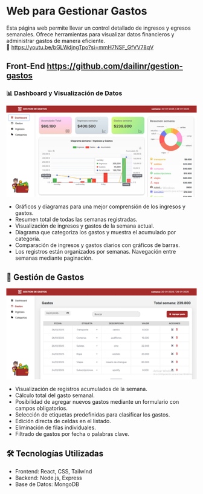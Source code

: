 # Web para Gestionar Gastos 

Esta página web permite llevar un control detallado de ingresos y egresos semanales. Ofrece herramientas para visualizar datos financieros y administrar gastos de manera eficiente. <br>
📎 https://youtu.be/bGLWdjngTpo?si=mmH7NSF_GfVV78qV

## Front-End https://github.com/dailinr/gestion-gastos

### 📊 Dashboard y Visualización de Datos

<img src="./images/gestion_gastos(1).jpg" alt="Dashboard" width="800" height="auto">

* Gráficos y diagramas para una mejor comprensión de los ingresos y gastos.
* Resumen total de todas las semanas registradas.
* Visualización de ingresos y gastos de la semana actual.
* Diagrama que categoriza los gastos y muestra el acumulado por categoría.
* Comparación de ingresos y gastos diarios con gráficos de barras.
* Los registros están organizados por semanas. Navegación entre semanas mediante paginación.


## 📌 Gestión de Gastos

<img src="./images/listado_gastos.jpg" alt="Listado gastos"  width="800" height="auto">

* Visualización de registros acumulados de la semana.
* Cálculo total del gasto semanal.
* Posibilidad de agregar nuevos gastos mediante un formulario con campos obligatorios.
* Selección de etiquetas predefinidas para clasificar los gastos.
* Edición directa de celdas en el listado.
* Eliminación de filas individuales.
* Filtrado de gastos por fecha o palabras clave.


## 🛠 Tecnologías Utilizadas

* Frontend: React, CSS, Tailwind
* Backend: Node.js, Express
* Base de Datos: MongoDB
